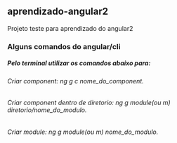 ## aprendizado-angular2
Projeto teste para aprendizado do angular2

### Alguns comandos do angular/cli
##### Pelo terminal utilizar os comandos abaixo para:
###### Criar component: ng g c nome_do_component.
###### Criar component dentro de diretorio: ng g module(ou m) diretorio/nome_do_modulo.
###### Criar module: ng g module(ou m) nome_do_modulo.

